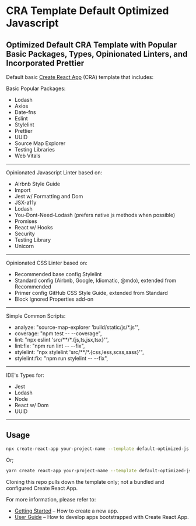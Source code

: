 # CRA Template Default Optimized Javascript

## Optimized Default CRA Template with Popular Basic Packages, Types, Opinionated Linters, and Incorporated Prettier

Default basic [Create React App](https://github.com/facebook/create-react-app) (CRA) template that includes:

Basic Popular Packages:

- Lodash
- Axios
- Date-fns
- Eslint
- Stylelint
- Prettier
- UUID
- Source Map Explorer
- Testing Libraries
- Web Vitals

---

Opinionated Javascript Linter based on:

- Airbnb Style Guide
- Import
- Jest w/ Formatting and Dom
- JSX-a11y
- Lodash
- You-Dont-Need-Lodash (prefers native js methods when possible)
- Promises
- React w/ Hooks
- Security
- Testing Library
- Unicorn

---

Opinionated CSS Linter based on:

- Recommended base config Stylelint
- Standard config (Airbnb, Google, Idiomatic, @mdo), extended from Recommended
- Primer config GitHub CSS Style Guide, extended from Standard
- Block Ignored Properties add-on

---

Simple Common Scripts:

- analyze: "source-map-explorer 'build/static/js/\*.js'",
- coverage: "npm test -- --coverage",
- lint: "npx eslint 'src/**/*.{js,ts,jsx,tsx}'",
- lint:fix: "npm run lint -- --fix",
- stylelint: "npx stylelint 'src/**/*.{css,less,scss,sass}'",
- stylelint:fix: "npm run stylelint -- --fix",

---

IDE's Types for:

- Jest
- Lodash
- Node
- React w/ Dom
- UUID

---

## Usage

```bash
npx create-react-app your-project-name --template default-optimized-js
```

Or;

```bash
yarn create react-app your-project-name --template default-optimized-js
```

Cloning this repo pulls down the template only; not a bundled and configured Create React App.

For more information, please refer to:

- [Getting Started](https://create-react-app.dev/docs/getting-started) – How to create a new app.
- [User Guide](https://create-react-app.dev) – How to develop apps bootstrapped with Create React App.
